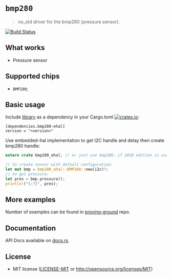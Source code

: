 # `bmp280`

> no_std driver for the bmp280 (pressure sensor).

[![Build Status](https://travis-ci.org/copterust/bmp280.svg?branch=master)](https://travis-ci.org/copterust/bmp280)

## What works

- Pressure sensor

## Supported chips

* `BMP280`;


## Basic usage

Include [library](https://crates.io/crates/bmp280) as a dependency in your Cargo.toml
[![crates.io](http://meritbadge.herokuapp.com/bmp280?style=flat-square)](https://crates.io/crates/bmp280):

```
[dependencies.bmp280-ehal]
version = "<version>"
```

Use embedded-hal implementation to get I2C handle and delay then create bmp280 handle:

```rust
extern crate bmp280_ehal; // or just use bmp280; if 2018 edition is used.

// to create sensor with default configuration:
let mut bmp = bmp280_ehal::BMP280::new(i2c)?;
// to get pressure:
let pres = bmp.pressure();
println!("{:?}", pres);
```

## More examples

Number of examples can be found in [proving-ground](https://github.com/copterust/proving-ground) repo.

## Documentation

API Docs available on [docs.rs](https://docs.rs/bmp280).

## License

- MIT license ([LICENSE-MIT](LICENSE-MIT) or http://opensource.org/licenses/MIT)
